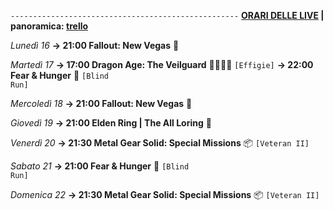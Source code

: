 <code>---------------------------------------------------</code>
<b><u>ORARI DELLE LIVE</u> | panoramica: <a href="https://trello.com/b/iKwdSGf3/sabaku">trello</a></b>

<i>Lunedì 16</i>
<b>→ 21:00 Fallout: New Vegas</b> 🥫

<i>Martedì 17</i>
<b>→ 17:00 Dragon Age: The Veilguard</b> 💅🏿💂🏿 <code>[Effigie]</code>
<b>→ 22:00 Fear & Hunger</b> 🍴 <code>[Blind Run]</code>

<i>Mercoledì 18</i>
<b>→ 21:00 Fallout: New Vegas</b> 🥫

<i>Giovedì 19</i>
<b>→ 21:00 Elden Ring | The All Loring</b> 🌳

<i>Venerdì 20</i>
<b>→ 21:30 Metal Gear Solid: Special Missions</b> 📦 <code>[Veteran II]</code>

<i>Sabato 21</i>
<b>→ 21:00 Fear & Hunger</b> 🍴 <code>[Blind Run]</code>

<i>Domenica 22</i>
<b>→ 21:30 Metal Gear Solid: Special Missions</b> 📦 <code>[Veteran II]</code>
